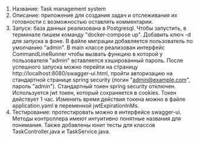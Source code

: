 1. Название: Task management system
2. Описание: приложение для создания задач и отслеживания их готовности с возможностью оставлять комментарии.
3. Запуск: база данных реализована в Postgresql. Чтобы запустить, в терминале пишем команду "docker-compose up". Добавить ключ -d для запуска в фоне. В файле миграции добавляется пользователь по умолчанию "admin". В main классе реализован интерфейс CommandLineRunner чтобы вызвать функцию в которой у пользователя "admin" вставляется хэшированный пароль. После успешного запуска можно перейти на страницу http://localhost:8080/swagger-ui.html, пройти авторизацию на стандартной странице spring security (логин "admin@example.com", пароль "admin"). Стандартный токен spring security отключен. Используется jwt токен, который сохраняется в cookies. Токен действует 1 час. Изменить время действия токена можно в файле application.yaml в переменной jwtExpirationInMs.
4. Тестирование: протестировать можно в интерфейсе swagger-ui. Методы контроллера имеют интуитивно понятные названия для понимания. Также добавлены юнит тесты для классов TaskController.java и TaskService.java.